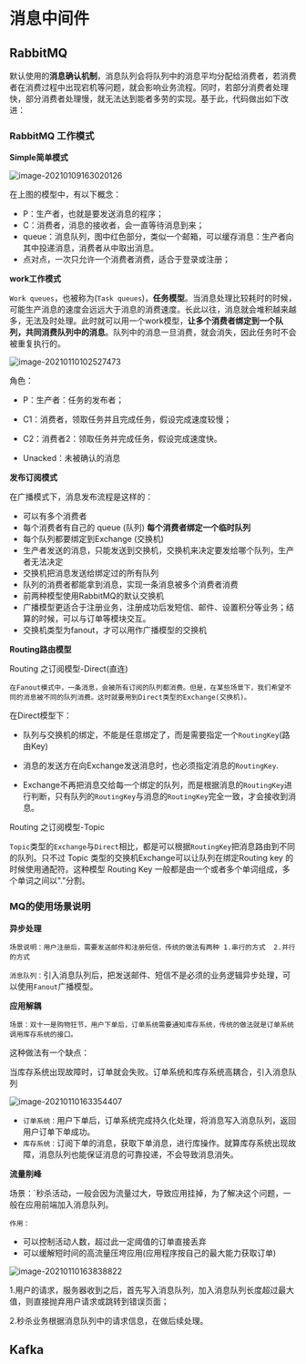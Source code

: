 # 消息中间件

## RabbitMQ

默认使用的**消息确认机制**，消息队列会将队列中的消息平均分配给消费者，若消费者在消费过程中出现宕机等问题，就会影响业务流程。同时，若部分消费者处理快，部分消费者处理慢，就无法达到能者多劳的实现。基于此，代码做出如下改进：

### RabbitMQ 工作模式

**Simple简单模式**

![image-20210109163020126](C:\Users\Lenovo\AppData\Roaming\Typora\typora-user-images\image-20210109163020126.png)

在上图的模型中，有以下概念：

- P：生产者，也就是要发送消息的程序；
- C：消费者，消息的接收者，会一直等待消息到来；
- queue：消息队列，图中红色部分，类似一个邮箱，可以缓存消息：生产者向其中投递消息，消费者从中取出消息。
- 点对点，一次只允许一个消费者消费，适合于登录或注册；



**work工作模式**

`Work queues`，也被称为(`Task queues`)，**任务模型**。当消息处理比较耗时的时候，可能生产消息的速度会远远大于消息的消费速度。长此以往，消息就会堆积越来越多，无法及时处理。此时就可以用一个work模型，**让多个消费者绑定到一个队列，共同消费队列中的消息**。队列中的消息一旦消费，就会消失，因此任务时不会被重复执行的。

![image-20210110102527473](C:\Users\Lenovo\AppData\Roaming\Typora\typora-user-images\image-20210110102527473.png)

角色：

- P：生产者：任务的发布者；
- C1：消费者，领取任务并且完成任务，假设完成速度较慢；
- C2：消费者2：领取任务并完成任务，假设完成速度快。

- Unacked：未被确认的消息



**发布订阅模式**

在广播模式下，消息发布流程是这样的：

- 可以有多个消费者
- 每个消费者有自己的 queue (队列)   **每个消费者绑定一个临时队列**
- 每个队列都要绑定到Exchange (交换机)
- 生产者发送的消息，只能发送到交换机，交换机来决定要发给哪个队列，生产者无法决定
- 交换机把消息发送给绑定过的所有队列
- 队列的消费者都能拿到消息，实现一条消息被多个消费者消费
- 前两种模型使用RabbitMQ的默认交换机
- 广播模型更适合于注册业务，注册成功后发短信、邮件、设置积分等业务；结算的时候，可以与订单等模块交互。
- 交换机类型为fanout，才可以用作广播模型的交换机



**Routing路由模型**

Routing 之订阅模型-Direct(直连)

`在Fanout模式中，一条消息，会被所有订阅的队列都消费。但是，在某些场景下，我们希望不同的消息被不同的队列消费。这时就要用到Direct类型的Exchange(交换机)。`

在Direct模型下：

- 队列与交换机的绑定，不能是任意绑定了，而是需要指定一个`RoutingKey`(路由Key)

- 消息的发送方在向Exchange发送消息时，也必须指定消息的`RoutingKey`.

- Exchange不再把消息交给每一个绑定的队列，而是根据消息的`RoutingKey`进行判断，只有队列的`RoutingKey`与消息的`RoutingKey`完全一致，才会接收到消息。

Routing 之订阅模型-Topic

`Topic`类型的`Exchange`与`Direct`相比，都是可以根据`RoutingKey`把消息路由到不同的队列。只不过 Topic 类型的交换机Exchange可以让队列在绑定Routing key 的时候使用通配符。这种模型 Routing Key 一般都是由一个或者多个单词组成，多个单词之间以"."分割。



### MQ的使用场景说明

**异步处理**

`场景说明：用户注册后，需要发送邮件和注册短信，传统的做法有两种 1.串行的方式  2.并行的方式`

`消息队列：`引入消息队列后，把发送邮件、短信不是必须的业务逻辑异步处理，可以使用`Fanout`广播模型。

**应用解耦**

`场景：双十一是购物狂节，用户下单后，订单系统需要通知库存系统，传统的做法就是订单系统调用库存系统的接口。`

这种做法有一个缺点：

当库存系统出现故障时，订单就会失败。订单系统和库存系统高耦合，引入消息队列

![image-20210110163354407](C:\Users\Lenovo\AppData\Roaming\Typora\typora-user-images\image-20210110163354407.png)

- `订单系统：`用户下单后，订单系统完成持久化处理，将消息写入消息队列，返回用户订单下单成功。
- `库存系统：`订阅下单的消息，获取下单消息，进行库操作。就算库存系统出现故障，消息队列也能保证消息的可靠投递，不会导致消息消失。

**流量削峰**

场景：`秒杀活动，一般会因为流量过大，导致应用挂掉，为了解决这个问题，一般在应用前端加入消息队列。

`作用：`

- 可以控制活动人数，超过此一定阈值的订单直接丢弃
- 可以缓解短时间的高流量压垮应用(应用程序按自己的最大能力获取订单)

![image-20210110163838822](C:\Users\Lenovo\AppData\Roaming\Typora\typora-user-images\image-20210110163838822.png)

1.用户的请求，服务器收到之后，首先写入消息队列，加入消息队列长度超过最大值，则直接抛弃用户请求或跳转到错误页面；

2.秒杀业务根据消息队列中的请求信息，在做后续处理。









## Kafka